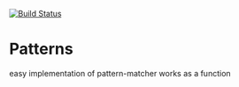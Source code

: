 [![Build Status](https://travis-ci.com/lambig/Patterns.svg?branch=main)](https://travis-ci.com/lambig/Patterns)
# Patterns
easy implementation of pattern-matcher works as a function

